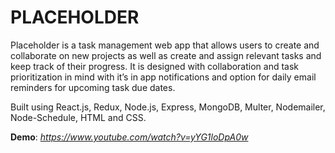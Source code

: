 # PLACEHOLDER

Placeholder is a task management web app that allows users to create and collaborate on new projects as well as create and assign relevant tasks and keep track of their progress. It is designed with collaboration and task prioritization in mind with it’s in app notifications and option for daily email reminders for upcoming task due dates.

Built using React.js, Redux, Node.js, Express, MongoDB, Multer, Nodemailer, Node-Schedule, HTML and CSS.

**Demo**: _https://www.youtube.com/watch?v=yYG1loDpA0w_


